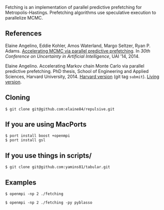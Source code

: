 Fetching is an implementation of parallel predictive prefetching for Metropolis-Hastings. Prefetching algorithms use speculative execution to parallelize MCMC.

References
----------

Elaine Angelino, Eddie Kohler, Amos Waterland, Margo Seltzer, Ryan P. Adams. [Accelerating MCMC via parallel predictive prefetching][3]. In *30th Conference on Uncertainty in Artificial Intelligence*, UAI ’14, 2014. 

Elaine Angelino. Accelerating Markov chain Monte Carlo via parallel predictive prefetching. PhD thesis, School of Engineering and Applied Sciences, Harvard University, 2014. [Harvard version][1] (git tag `submit`). [Living version][2].


[1]: http://auai.org/uai2014/proceedings/individuals/286.pdf
[2]: http://www.eecs.harvard.edu/~elaine/thesis-harvard.pdf
[3]: http://www.eecs.harvard.edu/~elaine/thesis-living.pdf


Cloning
-------

	$ git clone git@github.com:elaine84/repulsive.git


If you are using MacPorts
-------------------------

	$ port install boost +openmpi
	$ port install gsl


If you use things in scripts/
-----------------------------

	$ git clone git@github.com:yamins81/tabular.git


Examples
--------

	$ openmpi -np 2 ./fetching

	$ openmpi -np 2 ./fetching -py pyblasso


